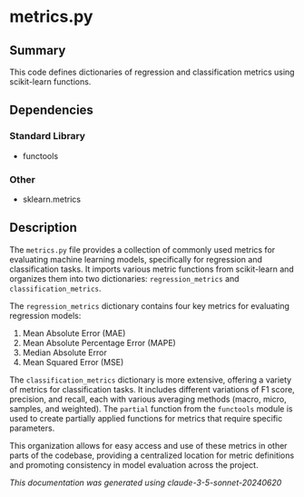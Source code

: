 # metrics.py

## Summary

This code defines dictionaries of regression and classification metrics using scikit-learn functions.

## Dependencies

### Standard Library
- functools

### Other
- sklearn.metrics

## Description

The `metrics.py` file provides a collection of commonly used metrics for evaluating machine learning models, specifically for regression and classification tasks. It imports various metric functions from scikit-learn and organizes them into two dictionaries: `regression_metrics` and `classification_metrics`.

The `regression_metrics` dictionary contains four key metrics for evaluating regression models:
1. Mean Absolute Error (MAE)
2. Mean Absolute Percentage Error (MAPE)
3. Median Absolute Error
4. Mean Squared Error (MSE)

The `classification_metrics` dictionary is more extensive, offering a variety of metrics for classification tasks. It includes different variations of F1 score, precision, and recall, each with various averaging methods (macro, micro, samples, and weighted). The `partial` function from the `functools` module is used to create partially applied functions for metrics that require specific parameters.

This organization allows for easy access and use of these metrics in other parts of the codebase, providing a centralized location for metric definitions and promoting consistency in model evaluation across the project.

*This documentation was generated using claude-3-5-sonnet-20240620*
